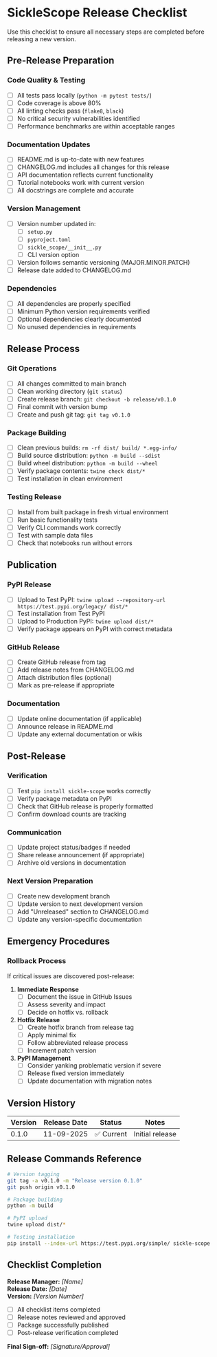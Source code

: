 # SickleScope Release Checklist

Use this checklist to ensure all necessary steps are completed before releasing a new version.

## Pre-Release Preparation

### Code Quality & Testing
- [ ] All tests pass locally (`python -m pytest tests/`)
- [ ] Code coverage is above 80%
- [ ] All linting checks pass (`flake8`, `black`)
- [ ] No critical security vulnerabilities identified
- [ ] Performance benchmarks are within acceptable ranges

### Documentation Updates
- [ ] README.md is up-to-date with new features
- [ ] CHANGELOG.md includes all changes for this release
- [ ] API documentation reflects current functionality
- [ ] Tutorial notebooks work with current version
- [ ] All docstrings are complete and accurate

### Version Management
- [ ] Version number updated in:
  - [ ] `setup.py`
  - [ ] `pyproject.toml` 
  - [ ] `sickle_scope/__init__.py`
  - [ ] CLI version option
- [ ] Version follows semantic versioning (MAJOR.MINOR.PATCH)
- [ ] Release date added to CHANGELOG.md

### Dependencies
- [ ] All dependencies are properly specified
- [ ] Minimum Python version requirements verified
- [ ] Optional dependencies clearly documented
- [ ] No unused dependencies in requirements

## Release Process

### Git Operations
- [ ] All changes committed to main branch
- [ ] Clean working directory (`git status`)
- [ ] Create release branch: `git checkout -b release/v0.1.0`
- [ ] Final commit with version bump
- [ ] Create and push git tag: `git tag v0.1.0`

### Package Building
- [ ] Clean previous builds: `rm -rf dist/ build/ *.egg-info/`
- [ ] Build source distribution: `python -m build --sdist`
- [ ] Build wheel distribution: `python -m build --wheel`
- [ ] Verify package contents: `twine check dist/*`
- [ ] Test installation in clean environment

### Testing Release
- [ ] Install from built package in fresh virtual environment
- [ ] Run basic functionality tests
- [ ] Verify CLI commands work correctly
- [ ] Test with sample data files
- [ ] Check that notebooks run without errors

## Publication

### PyPI Release
- [ ] Upload to Test PyPI: `twine upload --repository-url https://test.pypi.org/legacy/ dist/*`
- [ ] Test installation from Test PyPI
- [ ] Upload to Production PyPI: `twine upload dist/*`
- [ ] Verify package appears on PyPI with correct metadata

### GitHub Release
- [ ] Create GitHub release from tag
- [ ] Add release notes from CHANGELOG.md
- [ ] Attach distribution files (optional)
- [ ] Mark as pre-release if appropriate

### Documentation
- [ ] Update online documentation (if applicable)
- [ ] Announce release in README.md
- [ ] Update any external documentation or wikis

## Post-Release

### Verification
- [ ] Test `pip install sickle-scope` works correctly
- [ ] Verify package metadata on PyPI
- [ ] Check that GitHub release is properly formatted
- [ ] Confirm download counts are tracking

### Communication
- [ ] Update project status/badges if needed
- [ ] Share release announcement (if appropriate)
- [ ] Archive old versions in documentation

### Next Version Preparation
- [ ] Create new development branch
- [ ] Update version to next development version
- [ ] Add "Unreleased" section to CHANGELOG.md
- [ ] Update any version-specific documentation

## Emergency Procedures

### Rollback Process
If critical issues are discovered post-release:

1. **Immediate Response**
   - [ ] Document the issue in GitHub Issues
   - [ ] Assess severity and impact
   - [ ] Decide on hotfix vs. rollback

2. **Hotfix Release**
   - [ ] Create hotfix branch from release tag
   - [ ] Apply minimal fix
   - [ ] Follow abbreviated release process
   - [ ] Increment patch version

3. **PyPI Management**
   - [ ] Consider yanking problematic version if severe
   - [ ] Release fixed version immediately
   - [ ] Update documentation with migration notes

## Version History

| Version | Release Date | Status | Notes |
|---------|-------------|---------|-------|
| 0.1.0   | 11-09-2025  | ✅ Current | Initial release |

## Release Commands Reference

```bash
# Version tagging
git tag -a v0.1.0 -m "Release version 0.1.0"
git push origin v0.1.0

# Package building
python -m build

# PyPI upload
twine upload dist/*

# Testing installation
pip install --index-url https://test.pypi.org/simple/ sickle-scope
```

## Checklist Completion

**Release Manager:** _[Name]_  
**Release Date:** _[Date]_  
**Version:** _[Version Number]_

- [ ] All checklist items completed
- [ ] Release notes reviewed and approved
- [ ] Package successfully published
- [ ] Post-release verification completed

**Final Sign-off:** _[Signature/Approval]_